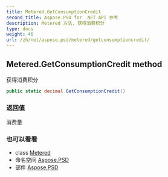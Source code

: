 ```yaml
---
title: Metered.GetConsumptionCredit
second_title: Aspose.PSD for .NET API 参考
description: Metered 方法. 获得消费积分
type: docs
weight: 40
url: /zh/net/aspose.psd/metered/getconsumptioncredit/
---
```

## Metered.GetConsumptionCredit method

获得消费积分

```csharp
public static decimal GetConsumptionCredit()
```

### 返回值

消费量

### 也可以看看

* class [Metered](../)
* 命名空间 [Aspose.PSD](../../metered/)
* 部件 [Aspose.PSD](../../../)


